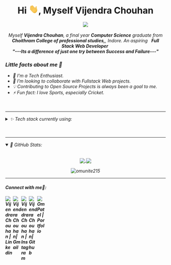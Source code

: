 <h1 align="center">Hi <img src="https://raw.githubusercontent.com/ABSphreak/ABSphreak/master/gifs/Hi.gif" width="30px">, Myself Vijendra Chouhan</h1>
<p color="#fbb400" align="center">
  <a href="https://github.com/Ratheshan03/readme-typing-svg"><img src="https://readme-typing-svg.herokuapp.com?lines=Computer+Science,student;Full+Stack+Web+Developer;Aspiring+Learner&center=true&width=500&height=50"></a>
</p>

<p align="center">
  <em>
    Myself <b>Vijendra Chouhan</b>, a final year <b>Computer Science</b> graduate from <b>Choithram College of professional studies,</b>, Indore.
    An aspiring &nbsp; <b>Full Stack Web Developer</b>&nbsp; 
  <br>
  <b><i>"---Its a difference of just one try between Success and Failure---"</i></b>
</p>

<h3>Little facts about me 🧑</h3>

- 🧞 I'm a Tech Enthusiast.
- 👯 I’m looking to collaborate with Fullstack Web projects.
- 💡 Contributing to Open Source Projects is always been a goal to me.
- ⚡ Fun fact: I love Sports, especially Cricket.
<br>

---

<details>
<summary>
  ✨ Tech stack currently using:
</summary>
   <br>
<code><a href="https://www.javascript.com/" target="_blank"><img height="30" src="https://raw.githubusercontent.com/devicons/devicon/master/icons/javascript/javascript-plain.svg"></a></code>
<code><a href="https://reactjs.org/" target="_blank"><img height="30" src="https://www.vectorlogo.zone/logos/reactjs/reactjs-icon.svg"></a></code>
<code><a href="https://www.w3schools.com/html/" target="_blank"><img height="30" src="https://www.vectorlogo.zone/logos/w3_html5/w3_html5-icon.svg"></a></code>
<code><a href="https://www.w3schools.com/css/" target="_blank"><img height="30" src="https://raw.githubusercontent.com/devicons/devicon/master/icons/css3/css3-original.svg"></a></code>
<code><a href="https://www.netlify.com/" target="_blank"><img src="https://www.vectorlogo.zone/logos/netlify/netlify-icon.svg" alt="netlify"  height="30"></a></code>
<code><a href="https://getbootstrap.com/" target="_blank"><img height="30" src="https://upload.wikimedia.org/wikipedia/commons/thumb/b/b2/Bootstrap_logo.svg/512px-Bootstrap_logo.svg.png?20210507000024"></a></code>
 <code> <a href="https://tailwindcss.com/" target="_blank"> <img src="https://www.vectorlogo.zone/logos/tailwindcss/tailwindcss-icon.svg" alt="tailwind" height="30"/> </a> </code>
</details>
<br>


<br>

---

<details open="">
<summary>
 📔 GitHub Stats:
</summary>
<br>
<p align="center">
  <a href="https://github.com/Vijendra2244">
    <img align="center"  height="175px" src="https://github-readme-stats.vercel.app/api?username=Vijendra2244&show_icons=true&hide_border=true&title_color=94b4a4&amp&icon_color=FFFFFF&amp&text_color=FFFFFF&amp&bg_color=000000&count_private=true&include_all_commits=true"/>
  </a>
  <a href="https://github.com/Vijendra2244">
    <img align="center" height="175px"  src="https://github-readme-stats.vercel.app/api/top-langs/?username=Vijendra2244&text_color=FFFFFF&bg_color=000000&title_color=94b4a4&langs_count=15&layout=compact&hide_border=true" />
  </a>
</p>
  <p align="center"><img align="center" src="https://github-readme-streak-stats.herokuapp.com/?user=Vijendra2244&text_color=FFFFFF&bg_color=000000&title_color=94b4a4&langs_count=15&layout=compact&hide_border=true" alt="omunite215" /></p>
</details>

---

<h4> Connect with me🤝: <h4>
  </hr>
  <a href="https://www.linkedin.com/in/vijendra-chouhan-989687292">
   <img align="left" alt=" Vijendra Chouhan | Linkedin" width="24px" src="https://www.vectorlogo.zone/logos/linkedin/linkedin-icon.svg" />
  </a>
  <a href="mailto:vs230267@gmail.com">
    <img align="left" alt="Vijendra Chouhan| Gmail" width="26px" src="https://www.vectorlogo.zone/logos/gmail/gmail-icon.svg" />
  </a>
  <a href="https://www.instagram.com/_vijendra._.chouhan_">
    <img align="left" alt="Vijendra Chouhan | Instagram" width="24px" src="https://www.vectorlogo.zone/logos/instagram/instagram-icon.svg" />
  </a>
   <a href="https://github.com/Vijendra2244">
    <img align="left" alt="Vijendra Chouhan| Github" width="26px" src="https://www.vectorlogo.zone/logos/github/github-tile.svg" />
  </a>
  <a href="https:/https://vijendra2244.github.io/portfolio.github.io//">
    <img align="left" alt="Om Patel | Portfolio" width="26px" src="https://www.svgrepo.com/show/474386/internet.svg" />
  </a>
 
  <br>
  
